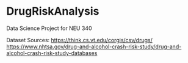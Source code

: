 # DrugRiskAnalysis
Data Science Project for NEU 340 

Dataset Sources: 
https://think.cs.vt.edu/corgis/csv/drugs/ 
https://www.nhtsa.gov/drug-and-alcohol-crash-risk-study/drug-and-alcohol-crash-risk-study-databases 
